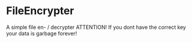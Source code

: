# FileEncrypter
A simple file en- / decrypter
ATTENTION! If you dont have the correct key your data is garbage forever!
